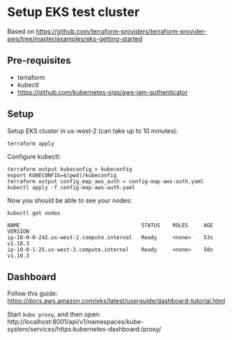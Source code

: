 # Setup EKS test cluster

Based on https://github.com/terraform-providers/terraform-provider-aws/tree/master/examples/eks-getting-started

## Pre-requisites

* terraform
* kubectl
* https://github.com/kubernetes-sigs/aws-iam-authenticator

## Setup

Setup EKS cluster in us-west-2 (can take up to 10 minutes):

```
terraform apply
```

Configure kubectl:

```
terraform output kubeconfig > kubeconfig
export KUBECONFIG=$(pwd)/kubeconfig
terraform output config_map_aws_auth > config-map-aws-auth.yaml
kubectl apply -f config-map-aws-auth.yaml
```

Now you should be able to see your nodes:

```
kubectl get nodes

NAME                                       STATUS    ROLES     AGE       VERSION
ip-10-0-0-242.us-west-2.compute.internal   Ready     <none>    53s       v1.10.3
ip-10-0-1-25.us-west-2.compute.internal    Ready     <none>    50s       v1.10.3
```

## Dashboard

Follow this guide: https://docs.aws.amazon.com/eks/latest/userguide/dashboard-tutorial.html

Start `kube proxy`, and then open: http://localhost:8001/api/v1/namespaces/kube-system/services/https:kubernetes-dashboard:/proxy/
